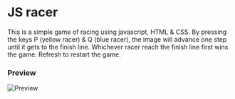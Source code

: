# JS racer

   This is a simple game of racing using javascript, HTML & CSS. By pressing the keys P (yellow racer) & Q (blue racer), the image will advance one step until it gets to the finish line. Whichever racer reach the finish line first wins the game. Refresh to restart the game.
   
### Preview
   ![Preview](https://media.giphy.com/media/40a4VWZ3ss324hNrHN/giphy.gif "jsRacer")
